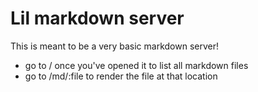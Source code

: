 # Lil markdown server

This is meant to be a very basic markdown server!

* go to / once you've opened it to list all markdown files
* go to /md/:file to render the file at that location
